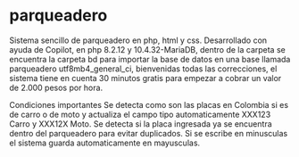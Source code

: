 # parqueadero
Sistema sencillo de parqueadero en php, html y css.
Desarrollado con ayuda de Copilot, en php 8.2.12 y 10.4.32-MariaDB, dentro de la carpeta se encuentra la carpeta bd para importar la base de datos en una base llamada parqueadero utf8mb4_general_ci, bienvenidas todas las correcciones, el sistema tiene en cuenta 30 minutos gratis para empezar a cobrar un valor de 2.000 pesos por hora.

Condiciones importantes 
Se detecta como son las placas en Colombia si es de carro o de moto y actualiza el campo tipo automaticamente XXX123 Carro y XXX12X Moto.
Se detecta si la placa ingresada ya se encuentra dentro del parqueadero para evitar duplicados.
Si se escribe en minusculas el sistema guarda automaticamente en mayusculas.
